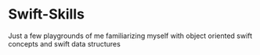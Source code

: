 # Swift-Skills
Just a few playgrounds of me familiarizing myself with object oriented swift concepts and swift data structures
